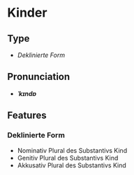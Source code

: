 # Kinder
## Type
- _Deklinierte Form_
## Pronunciation
- **_ˈkɪndɐ_**
## Features
### Deklinierte Form
- Nominativ Plural des Substantivs Kind
- Genitiv Plural des Substantivs Kind
- Akkusativ Plural des Substantivs Kind
